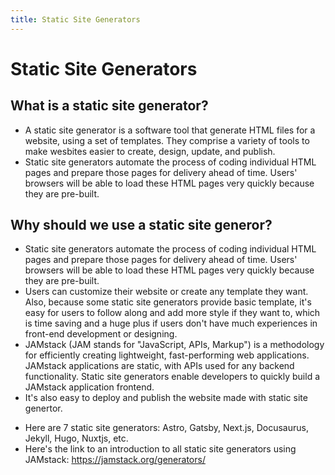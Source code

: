 ```yaml
---
title: Static Site Generators
---
```


# Static Site Generators


## What is a static site generator?
- A static site generator is a software tool that generate HTML files for a website, using a set of templates. They comprise a variety of tools to make wesbites easier to create, design, update, and publish.
- Static site generators automate the process of coding individual HTML pages and prepare those pages for delivery ahead of time. Users' browsers will be able to load these HTML pages very quickly because they are pre-built.

## Why should we use a static site generor?
- Static site generators automate the process of coding individual HTML pages and prepare those pages for delivery ahead of time. Users' browsers will be able to load these HTML pages very quickly because they are pre-built.
- Users can customize their website or create any template they want. Also, because some static site generators provide basic template, it's easy for users to follow along and add more style if they want to, which is time saving and a huge plus if users don't have much experiences in front-end development or designing. 
- JAMstack (JAM stands for "JavaScript, APIs, Markup") is a methodology for efficiently creating lightweight, fast-performing web applications. JAMstack applications are static, with APIs used for any backend functionality. Static site generators enable developers to quickly build a JAMstack application frontend.
- It's also easy to deploy and publish the website made with static site genertor.

 
* Here are 7 static site generators: Astro, Gatsby, Next.js, Docusaurus, Jekyll, Hugo, Nuxtjs, etc.
* Here's the link to an introduction to all static site generators using JAMstack: https://jamstack.org/generators/